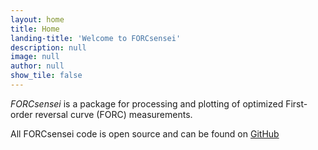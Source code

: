 ```yaml
---
layout: home
title: Home
landing-title: 'Welcome to FORCsensei'
description: null
image: null
author: null
show_tile: false
---
```


*FORCsensei* is a package for processing and plotting of optimized First-order reversal curve (FORC) measurements.

All FORCsensei code is open source and can be found on <a href="https://github.com/FORCaist/forcsensei" target="_blank">GitHub</a> 
